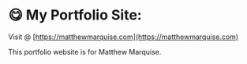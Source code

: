 # 😋 My Portfolio Site:

Visit @ [https://matthewmarquise.com](https://matthewmarquise.com)

This portfolio website is for Matthew Marquise.
